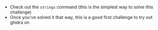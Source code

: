 - Check out the `strings` command (this is the simplest way to solve this challenge)
- Once you've solved it that way, this is a good first challenge to try out ghidra on
